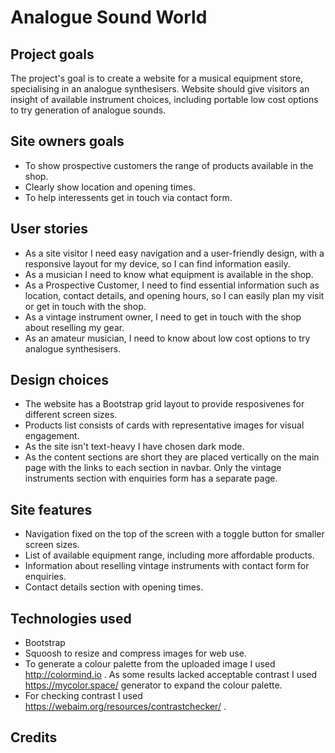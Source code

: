# Analogue Sound World

## Project goals

The project's goal is to create a website for a musical equipment store, specialising in an analogue synthesisers. Website should give visitors an insight of available instrument choices, including portable low cost options to try generation of analogue sounds.

## Site owners goals

* To show prospective customers the range of products available in the shop.
* Clearly show location and opening times.
* To help interessents get in touch via contact form.

## User stories

* As a site visitor I need easy navigation and a user-friendly design, with a responsive layout for my device, so I can find information easily.
* As a musician I need to know what equipment is available in the shop.
* As a Prospective Customer, I need to find essential information such as location, contact details, and opening hours, so I can easily plan my visit or get in touch with the shop.
* As a vintage instrument owner, I need to get in touch with the shop about reselling my gear.
* As an amateur musician, I need to know about low cost options to try analogue synthesisers.

## Design choices

* The website has a Bootstrap grid layout to provide resposivenes for different screen sizes.
* Products list consists of cards with representative images for visual engagement.
* As the site isn't text-heavy I have  chosen dark mode.
* As the content sections are short they are placed vertically on the main page with the links to each section in navbar. Only the vintage instruments section with enquiries form has a separate page.

## Site features

* Navigation fixed on the top of the screen with a toggle button for smaller screen sizes.
* List of available equipment range, including more affordable products.
* Information about reselling vintage instruments with contact form for enquiries.
* Contact details section with opening times.

## Technologies used

* Bootstrap
* Squoosh to resize and compress images for web use.
* To generate a colour palette from the uploaded image I used  <http://colormind.io> . As some results lacked acceptable contrast I used <https://mycolor.space/> generator to expand the colour palette.
* For checking contrast I used <https://webaim.org/resources/contrastchecker/> .

## Credits
